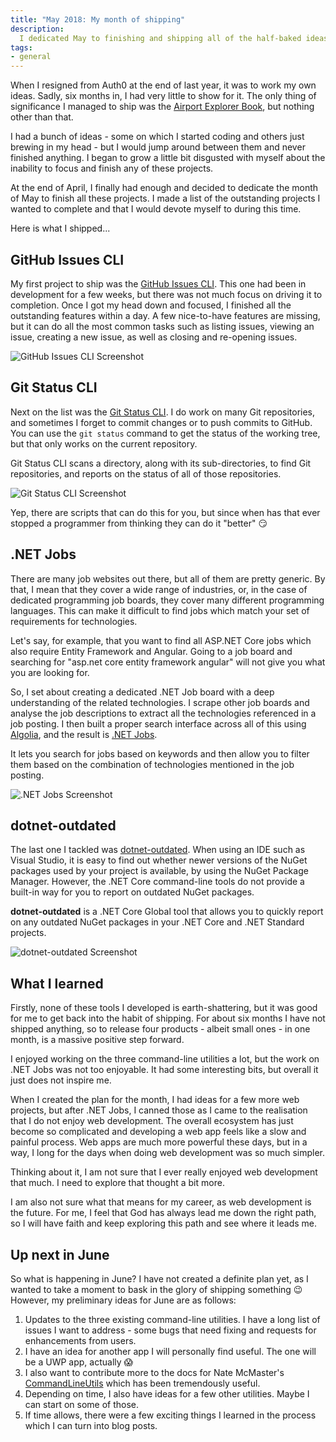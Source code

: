 ```yaml
---
title: "May 2018: My month of shipping"
description:
  I dedicated May to finishing and shipping all of the half-baked ideas that have been brewing for the past years. This is how it went.
tags:
- general
---
```


When I resigned from Auth0 at the end of last year, it was to work my own ideas. Sadly, six months in, I had very little to show for it. The only thing of significance I managed to ship was the [Airport Explorer Book](/books/airport-explorer), but nothing other than that.

I had a bunch of ideas - some on which I started coding and others just brewing in my head - but I would jump around between them and never finished anything. I began to grow a little bit disgusted with myself about the inability to focus and finish any of these projects.

At the end of April, I finally had enough and decided to dedicate the month of May to finish all these projects. I made a list of the outstanding projects I wanted to complete and that I would devote myself to during this time.

Here is what I shipped...

## GitHub Issues CLI

My first project to ship was the [GitHub Issues CLI](https://github.com/jerriep/github-issues-cli). This one had been in development for a few weeks, but there was not much focus on driving it to completion. Once I got my head down and focused, I finished all the outstanding features within a day. A few nice-to-have features are missing, but it can do all the most common tasks such as listing issues, viewing an issue, creating a new issue, as well as closing and re-opening issues.

![GitHub Issues CLI Screenshot](/images/blog/2018-05-31-may-2018-month-of-shipping/github-issues-cli.png)

## Git Status CLI

Next on the list was the [Git Status CLI](https://github.com/jerriep/git-status-cli). I do work on many Git repositories, and sometimes I forget to commit changes or to push commits to GitHub. You can use the `git status` command to get the status of the working tree, but that only works on the current repository.

Git Status CLI scans a directory, along with its sub-directories, to find Git repositories, and reports on the status of all of those repositories.

![Git Status CLI Screenshot](/images/blog/2018-05-31-may-2018-month-of-shipping/git-status-cli.png)

Yep, there are scripts that can do this for you, but since when has that ever stopped a programmer from thinking they can do it "better" 😏

## .NET Jobs

There are many job websites out there, but all of them are pretty generic. By that, I mean that they cover a wide range of industries, or, in the case of dedicated programming job boards, they cover many different programming languages. This can make it difficult to find jobs which match your set of requirements for technologies.

Let's say, for example, that you want to find all ASP.NET Core jobs which also require Entity Framework and Angular. Going to a job board and searching for "asp.net core entity framework angular" will not give you what you are looking for.

So, I set about creating a dedicated .NET Job board with a deep understanding of the related technologies. I scrape other job boards and analyse the job descriptions to extract all the technologies referenced in a job posting. I then built a proper search interface across all of this using [Algolia](https://www.algolia.com/), and the result is [.NET Jobs](https://www.finddotnetjobs.com/).

It lets you search for jobs based on keywords and then allow you to filter them based on the combination of technologies mentioned in the job posting.

![.NET Jobs Screenshot](/images/blog/2018-05-31-may-2018-month-of-shipping/dotnet-jobs.png)

## dotnet-outdated

The last one I tackled was [dotnet-outdated](https://github.com/jerriep/dotnet-outdated). When using an IDE such as Visual Studio, it is easy to find out whether newer versions of the NuGet packages used by your project is available, by using the NuGet Package Manager. However, the .NET Core command-line tools do not provide a built-in way for you to report on outdated NuGet packages.

**dotnet-outdated** is a .NET Core Global tool that allows you to quickly report on any outdated NuGet packages in your .NET Core and .NET Standard projects.

![dotnet-outdated Screenshot](/images/blog/2018-05-31-may-2018-month-of-shipping/dotnet-outdated.png)

## What I learned

Firstly, none of these tools I developed is earth-shattering, but it was good for me to get back into the habit of shipping. For about six months I have not shipped anything, so to release four products - albeit small ones - in one month, is a massive positive step forward.

I enjoyed working on the three command-line utilities a lot, but the work on .NET Jobs was not too enjoyable. It had some interesting bits, but overall it just does not inspire me.

When I created the plan for the month, I had ideas for a few more web projects, but after .NET Jobs, I canned those as I came to the realisation that I do not enjoy web development. The overall ecosystem has just become so complicated and developing a web app feels like a slow and painful process. Web apps are much more powerful these days, but in a way, I long for the days when doing web development was so much simpler.

Thinking about it, I am not sure that I ever really enjoyed web development that much. I need to explore that thought a bit more.

I am also not sure what that means for my career, as web development is the future. For me, I feel that God has always lead me down the right path, so I will have faith and keep exploring this path and see where it leads me.

## Up next in June

So what is happening in June? I have not created a definite plan yet, as I wanted to take a moment to bask in the glory of shipping something 😉 However, my preliminary ideas for June are as follows:

1. Updates to the three existing command-line utilities. I have a long list of issues I want to address - some bugs that need fixing and requests for enhancements from users.
1. I have an idea for another app I will personally find useful. The one will be a UWP app, actually 😱
1. I also want to contribute more to the docs for Nate McMaster's [CommandLineUtils](https://github.com/natemcmaster/CommandLineUtils) which has been tremendously useful.
1. Depending on time, I also have ideas for a few other utilities. Maybe I can start on some of those.
1. If time allows, there were a few exciting things I learned in the process which I can turn into blog posts.